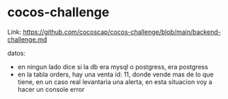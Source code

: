 # cocos-challenge
Link: https://github.com/cocoscap/cocos-challenge/blob/main/backend-challenge.md


datos: 
- en ningun lado dice si la db era mysql o postgress, era postgress
- en la tabla orders, hay una venta id: 11, donde vende mas de lo que tiene, en un caso real levantaria una alerta, en esta situacion voy a hacer un console error